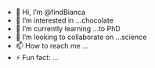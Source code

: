 - 👋 Hi, I’m @findBianca
- 👀 I’m interested in ...chocolate
- 🌱 I’m currently learning ...to PhD
- 💞️ I’m looking to collaborate on ...science
- 📫 How to reach me ...
- ⚡ Fun fact: ...

<!---
findBianca/findBianca is a ✨ special ✨ repository because its `README.md` (this file) appears on your GitHub profile.
You can click the Preview link to take a look at your changes.
--->
